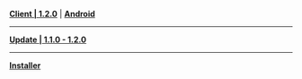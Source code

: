 **[Client | 1.2.0](https://autopatchcn.yuanshen.com/client_app/pc_mihoyo/20201223_267c0ad2673e87a2/YuanShen_1.2.0.zip)** | **[Android](https://autopatchcn.yuanshen.com/client_app/Android/20201223_3a5cd05350de467d/yuanshen_1.2.0_mihoyo.apk)**

---

**[Update | 1.1.0 - 1.2.0](https://autopatchcn.yuanshen.com/client_app/update/hk4e_cn/18/1.1.0_1.2.0_diff_KcCtyQqL.zip)**

---

**[Installer](https://autopatchcn.yuanshen.com/client_app/launcher/20201223_0e73b7176043c3a1/yuanshen_setup_mihoyo_20201211012054.exe)**
